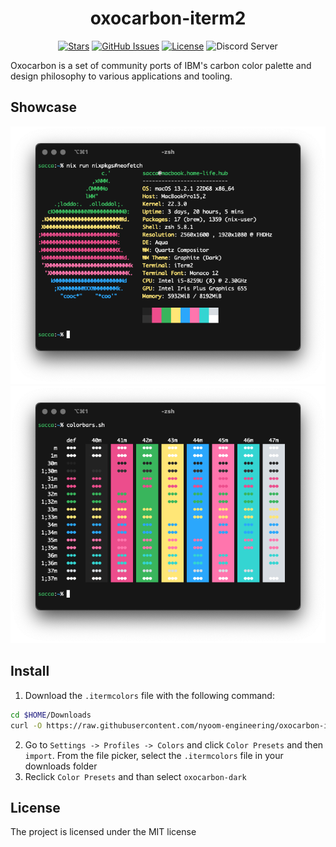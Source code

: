 <div align="center">

# oxocarbon-iterm2

</div>

<div align="center">

[![Stars](https://img.shields.io/github/stars/nyoom-engineering/oxocarbon?color=%23b66467&style=for-the-badge)](https://github.com/nyoom-engineering/oxocarbon/stargazers)
[![GitHub Issues](https://img.shields.io/github/issues/nyoom-engineering/oxocarbon?color=%238c977d&style=for-the-badge)](https://github.com/nyoom-engineering/oxocarbon/issues)
[![License](https://img.shields.io/github/license/nyoom-engineering/oxocarbon?color=%238da3b9&style=for-the-badge)](https://mit-license.org/)
![Discord Server](https://img.shields.io/discord/1050624267592663050?color=738adb&label=Discord&Color=white&style=for-the-badge)

</div>

Oxocarbon is a set of community ports of IBM's carbon color palette and design philosophy to various applications and tooling.

## Showcase

![neofetch](assets/neofetch.png)
![colorbars](assets/colorbars.png)

## Install

1. Download the `.itermcolors` file with the following command:

```bash
cd $HOME/Downloads
curl -O https://raw.githubusercontent.com/nyoom-engineering/oxocarbon-iterm2/main/oxocarbon-dark.itermcolors
```

2. Go to `Settings -> Profiles -> Colors` and click `Color Presets` and then `import`. From the file picker, select the `.itermcolors` file in your downloads folder
3. Reclick `Color Presets` and than select `oxocarbon-dark`

## License

The project is licensed under the MIT license
